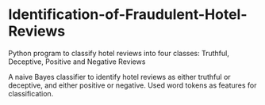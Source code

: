 # Identification-of-Fraudulent-Hotel-Reviews
Python program to classify hotel reviews into four classes: Truthful, Deceptive, Positive and Negative Reviews 

A naive Bayes classifier to identify hotel reviews as either truthful or deceptive, and either positive or negative. Used word tokens as features for classification.
